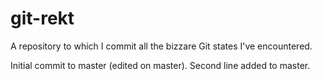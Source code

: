 # git-rekt
A repository to which I commit all the bizzare Git states I've encountered.

Initial commit to master (edited on master).
Second line added to master.
